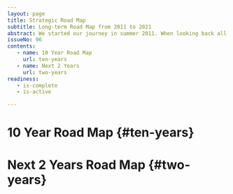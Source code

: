 ```yaml
---
layout: page
title: Strategic Road Map
subtitle: Long-term Road Map from 2011 to 2021
abstract: We started our journey in summer 2011. When looking back all that we already have accomplished the work ahead does not look so daunting anymore. Publishing the V² web site, shipping the ViCase Gold Sample and opening the V²Shop for ViPC will be the break though. And the campaigns after that will get really exciting!
issueNo: 96
contents:
   - name: 10 Year Road Map
     url: ten-years
   - name: Next 2 Years
     url: two-years
readiness:
   - is-complete
   - is-active

---
```




# 10 Year Road Map {#ten-years}



# Next 2 Years Road Map {#two-years}




